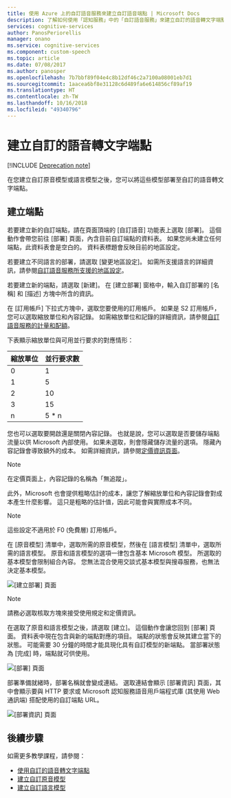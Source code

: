 ```yaml
---
title: 使用 Azure 上的自訂語音服務來建立自訂語音端點 | Microsoft Docs
description: 了解如何使用「認知服務」中的「自訂語音服務」來建立自訂的語音轉文字端點。
services: cognitive-services
author: PanosPeriorellis
manager: onano
ms.service: cognitive-services
ms.component: custom-speech
ms.topic: article
ms.date: 07/08/2017
ms.author: panosper
ms.openlocfilehash: 7b7bbf89f04e4c8b12df46c2a7100a08001eb7d1
ms.sourcegitcommit: 1aacea6bf8e31128c6d489fa6e614856cf89af19
ms.translationtype: HT
ms.contentlocale: zh-TW
ms.lasthandoff: 10/16/2018
ms.locfileid: "49340796"
---
```

# <a name="create-a-custom-speech-to-text-endpoint"></a>建立自訂的語音轉文字端點

[!INCLUDE [Deprecation note](../../../../includes/cognitive-services-custom-speech-deprecation-note.md)]

在您建立自訂原音模型或語言模型之後，您可以將這些模型部署至自訂的語音轉文字端點。 

## <a name="create-an-endpoint"></a>建立端點
若要建立新的自訂端點，請在頁面頂端的 [自訂語音] 功能表上選取 [部署]。 這個動作會帶您前往 [部署] 頁面，內含目前自訂端點的資料表。 如果您尚未建立任何端點，此資料表會是空白的。 資料表標題會反映目前的地區設定。 

若要建立不同語言的部署，請選取 [變更地區設定]。 如需所支援語言的詳細資訊，請參閱[自訂語音服務所支援的地區設定](cognitive-services-custom-speech-change-locale.md)。

若要建立新的端點，請選取 [新建]。 在 [建立部署] 窗格中，輸入自訂部署的 [名稱] 和 [描述] 方塊中所含的資訊。

在 [訂用帳戶] 下拉式方塊中，選取您要使用的訂用帳戶。 如果是 S2 訂用帳戶，您可以選取縮放單位和內容記錄。 如需縮放單位和記錄的詳細資訊，請參閱[自訂語音服務的計量和配額](../cognitive-services-custom-speech-meters.md)。

下表顯示縮放單位與可用並行要求的對應情形：

| 縮放單位 | 並行要求數 |
| ------ | ----- |
| 0 | 1 |
| 1 | 5 |
| 2 | 10 |
| 3 | 15 |
| n | 5 * n |

您也可以選取要開啟還是關閉內容記錄。 也就是說，您可以選取是否要儲存端點流量以供 Microsoft 內部使用。 如果未選取，則會隱藏儲存流量的選項。 隱藏內容記錄會導致額外的成本。 如需詳細資訊，請參閱[定價資訊頁面](https://azure.microsoft.com/pricing/details/cognitive-services/custom-speech-service/)。

> [!NOTE]
> 在定價頁面上，內容記錄的名稱為「無追蹤」。
>


此外，Microsoft 也會提供粗略估計的成本，讓您了解縮放單位和內容記錄會對成本產生什麼影響。 這只是粗略的估計值，因此可能會與實際成本不同。

> [!NOTE]
> 這些設定不適用於 F0 (免費層) 訂用帳戶。
>

在 [原音模型] 清單中，選取所需的原音模型，然後在 [語言模型] 清單中，選取所需的語言模型。 原音和語言模型的選項一律包含基本 Microsoft 模型。 所選取的基本模型會限制組合內容。 您無法混合使用交談式基本模型與搜尋服務，也無法決定基本模型。

![[建立部署] 頁面](../../../media/cognitive-services/custom-speech-service/custom-speech-deployment-create2.png)

> [!NOTE]
> 請務必選取核取方塊來接受使用規定和定價資訊。
>

在選取了原音和語言模型之後，請選取 [建立]。 這個動作會讓您回到 [部署] 頁面。 資料表中現在包含與新的端點對應的項目。 端點的狀態會反映其建立當下的狀態。 可能需要 30 分鐘的時間才能具現化具有自訂模型的新端點。 當部署狀態為 [完成] 時，端點就可供使用。

![[部署] 頁面](../../../media/cognitive-services/custom-speech-service/custom-speech-deployment-ready.png)

部署準備就緒時，部署名稱就會變成連結。 選取連結會顯示 [部署資訊] 頁面，其中會顯示要與 HTTP 要求或 Microsoft 認知服務語音用戶端程式庫 (其使用 Web 通訊端) 搭配使用的自訂端點 URL。

![[部署資訊] 頁面](../../../media/cognitive-services/custom-speech-service/custom-speech-deployment-info2.png)

## <a name="next-steps"></a>後續步驟

如需更多教學課程，請參閱：
* [使用自訂的語音轉文字端點](cognitive-services-custom-speech-use-endpoint.md)
* [建立自訂原音模型](cognitive-services-custom-speech-create-acoustic-model.md)
* [建立自訂語言模型](cognitive-services-custom-speech-create-language-model.md)

